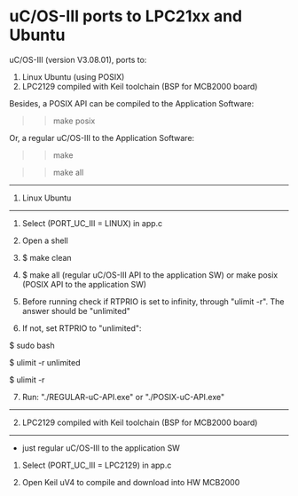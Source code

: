 # uC/OS-III ports to LPC21xx and Ubuntu

uC/OS-III (version V3.08.01), ports to:
1) Linux Ubuntu (using POSIX)
2) LPC2129 compiled with Keil toolchain (BSP for MCB2000 board)

Besides, a POSIX API can be compiled to the Application Software:
>> make posix

Or, a regular uC/OS-III to the Application Software:
>> make

>> make all

----------------
1) Linux Ubuntu
----------------

1) Select (PORT_UC_III = LINUX) in app.c

2) Open a shell

3) $ make clean

4) $ make all (regular uC/OS-III API to the application SW) or make posix (POSIX API to the application SW)

5) Before running check if RTPRIO is set to infinity, through "ulimit -r". The answer should be "unlimited"

6) If not, set RTPRIO to "unlimited":

$ sudo bash

$ ulimit -r unlimited

$ ulimit -r

7) Run: "./REGULAR-uC-API.exe" or "./POSIX-uC-API.exe"


------------------------
2) LPC2129 compiled with Keil toolchain (BSP for MCB2000 board)
------------------------

* just regular uC/OS-III to the application SW

1) Select (PORT_UC_III = LPC2129) in app.c

2) Open Keil uV4 to compile and download into HW MCB2000


